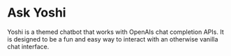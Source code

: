 # Ask Yoshi
Yoshi is a themed chatbot that works with OpenAIs chat completion APIs. It is designed to be a fun and easy way to interact with an otherwise vanilla chat interface.
